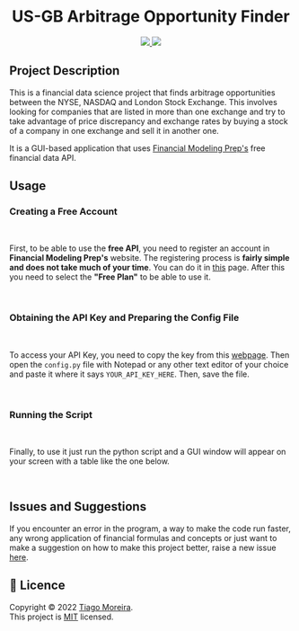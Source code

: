 <h1 align="center">US-GB Arbitrage Opportunity Finder</h1>

<p align="center">
    <a href="https://github.com/TFSM00/Efficient-Frontier-Calculator/blob/main/LICENSE.txt">
        <img src="https://img.shields.io/github/license/TFSM00/Efficient-Frontier-Calculator">
    </a>
    <img src="https://img.shields.io/badge/Made%20with-Python-1f425f.svg">
</p>


## **Project Description**

This is a financial data science project that finds arbitrage opportunities between the NYSE, NASDAQ and London Stock Exchange. This involves looking for companies that are listed in more than one exchange and try to take advantage of price discrepancy and exchange rates by buying a stock of a company in one exchange and sell it in another one.

It is a GUI-based application that uses  [Financial Modeling Prep's](https://site.financialmodelingprep.com/) free financial data API.

## **Usage**


### Creating a Free Account
<br>

First, to be able to use the **free API**, you need to register an account in **Financial Modeling Prep's** website. The registering process is **fairly simple and does not take much of your time**. You can do it in [this](https://site.financialmodelingprep.com/register) page. After this you need to select the **"Free Plan"** to be able to use it.

<br>


### Obtaining the API Key and Preparing the Config File
<br>

To access your API Key, you need to copy the key from this [webpage](https://site.financialmodelingprep.com/developer/docs/dashboard/). Then open the `config.py` file with Notepad or any other text editor of your choice and paste it where it says `YOUR_API_KEY_HERE`. Then, save the file.

<br>



### Running the Script
<br>

Finally, to use it just run the python script and a GUI window will appear on your screen with a table like the one below.

<br>


## **Issues and Suggestions**

If you encounter an error in the program, a way to make the code run faster, any wrong application of financial formulas and concepts or just want to make a suggestion on how to make this project better, raise a new issue [here](https://github.com/TFSM00/Efficient-Frontier-Calculator/issues/new/choose). 

## 📝 **Licence**

Copyright © 2022 [Tiago Moreira](https://github.com/TFSM00).<br />
This project is [MIT](https://github.com/TFSM00/Efficient-Frontier-Calculator/blob/main/LICENSE.txt) licensed.
